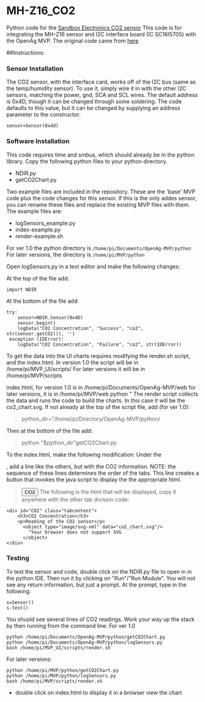 # MH-Z16_CO2
Python code for the [Sandbox Electronics CO2 sensor](http://sandboxelectronics.com/?product=mh-z16-ndir-co2-sensor-with-i2cuart-5v3-3v-interface-for-arduinoraspeberry-pi)
This code is for integrating the MH-Z16 sensor and I2C interface board (IC SC16I5705) with the OpenAg MVP.  The original code came from [here](https://github.com/SandboxElectronics/NDIR/tree/master/NDIR_RasPi_Python)

##Instructions:
### Sensor Installation

The CO2 sensor, with the interface card, works off of the I2C bus (same as the temp/humidity sensor).  To use it, simply wire it in with the other I2C sensors, matching the power, gnd, SCA and SCL wires.
The default address is 0x4D, though it can be changed through some soldering.  The code defaults to this value, but it can be changed by supplying an address parameter to the constructor:
```
sensor=Sensor(0x4d)
```
### Software Installation
This code requires time and smbus, which should already be in the python library.
Copy the following python files to your python directory.
  - NDIR.py
  - getCO2Chart.py
    
Two example files are included in the repository.  These are the 'base' MVP code plus the code changes for this sensor.  If this is the only addes sensor, you can rename these files and replace the existing MVP files with them.  The example files are:  

  - logSensors_example.py
  - index-example.py
  - render-example.sh
  
For ver 1.0 the python directory is `/home/pi/Documents/OpenAg-MVP/python`
For later versions, the directory is `/home/pi/MVP/python`

Open logSensors.py in a text editor and make the following changes:

At the top of the file add:
```
import NDIR
```
At the bottom of the file add:
```
try:
    sensor=NDIR.Sensor(0x4D)
    sensor.begin()
    logData("CO2 Concentration", "Success", "co2", str(sensor.getCO2()), '')
 exception (IOError):
    logData("CO2 Concentration", "Failure", "co2", str(IOError))
```
To get the data into the UI charts requires modifying the render.sh script, and the index.html.
In version 1.0 the script will be in /home/pi/MVP_UI/scripts/
For later versions it will be in /home/pi/MVP/scripts

index.html, for version 1.0 is in /home/pi/Documents/OpenAg-MVP/web
for later versions, it is in /home/pi/MVP/web
python "
The render script collects the data and runs the code to build the charts.  In this case it will be the co2_chart.svg.
If not already at the top of the script file, add (for ver 1.0):

> python_dir="/home/pi/Directory/OpenAg-MVP/python/

Then at the bottom of the file add:

>python "$python_dir"getCO2Chart.py

To the index.html, make the following modification:
Under the <div class="tab">, add a line like the others, but with the CO2 information.  NOTE: the sequence of these lines determines the order of the tabs.  This line creates a button that invokes the java script to display the the appropriate html.
> <button class="tablinks" onclick="openTab(event, 'CO2')">CO2</button>
The following is the html that will be displayed, copy it anywhere with the other tab division code:
```
<div id="CO2" class="tabcontent">
    <h3>CO2 Concentration</h3>
    <p>Reading of the CO2 sensor</p>
      <object type="image/svg-xml" data="co2_chart.svg"/>
        "Your browser does not support SVG
      </object>
</div>
```

### Testing
To test the sensor and code, double click on the NDIR.py file to open in in the python IDE.  Then run it by clicking on "Run"/"Run Module".  You will not see any return information, but just a prompt.  At the prompt, type in the following:
```
s=Sensor()
s.test()
```
You shuold see several lines of CO2 readings.
Work your way up the stack by then running from the command line:
For ver 1.0
```
python /home/pi/Documents/OpenAg-MVP/python/getCO2Chart.py
python /home/pi/Documents/OpenAg-MVP/python/logSensors.py
bash /home/pi/MVP_UI/scripts/render.sh
```
For later versions:
```
python /home/pi/MVP/python/getCO2Chart.py
python /home/pi/MVP/python/logSensors.py
bash /home/pi/MVP/scripts/render.sh
```  
  - double click on index.html to display it in a browser view the chart
